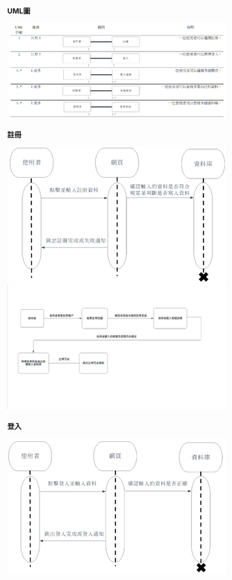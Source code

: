 ### UML圖
![UML](UML.png "UML")

### 註冊
![註冊循序圖](註冊循序圖.png "註冊循序圖")
![註冊活動圖](註冊活動圖.png "註冊活動圖")

### 登入
![登入循序圖](登入循序圖.png "登入循序圖")


